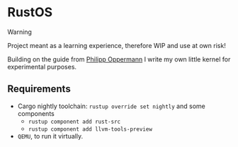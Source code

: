 # RustOS

> [!WARNING]
> Project meant as a learning experience, therefore WIP and use at own risk!

Building on the guide from [Philipp Oppermann](https://os.phil-opp.com/) I write my own little
kernel for experimental purposes.

## Requirements

- Cargo nightly toolchain: `rustup override set nightly` and some components
  - `rustup component add rust-src`
  - `rustup component add llvm-tools-preview`
- `QEMU`, to run it virtually.
